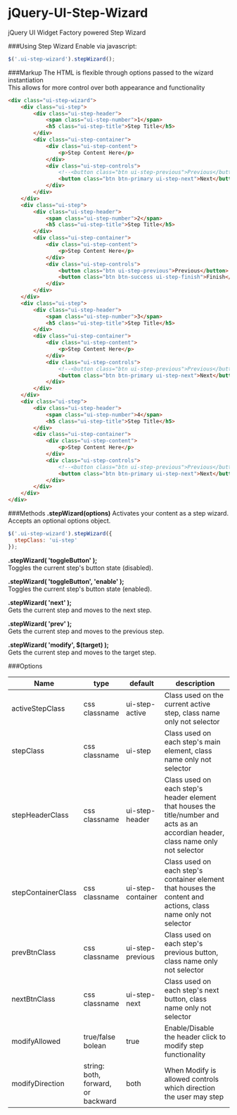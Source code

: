 jQuery-UI-Step-Wizard
=====================

jQuery UI Widget Factory powered Step Wizard

###Using Step Wizard
Enable via javascript:
```javascript
$('.ui-step-wizard').stepWizard();
```

###Markup
The HTML is flexible through options passed to the wizard instantiation<br />
This allows for more control over both appearance and functionality
```html
<div class="ui-step-wizard">
    <div class="ui-step">
        <div class="ui-step-header">
            <span class="ui-step-number">1</span>
            <h5 class="ui-step-title">Step Title</h5>
        </div>
        <div class="ui-step-container">
            <div class="ui-step-content">
                <p>Step Content Here</p>
            </div>
            <div class="ui-step-controls">
                <!--<button class="btn ui-step-previous">Previous</button>-->
                <button class="btn btn-primary ui-step-next">Next</button>
            </div>
        </div>
    </div>
    <div class="ui-step">
        <div class="ui-step-header">
            <span class="ui-step-number">2</span>
            <h5 class="ui-step-title">Step Title</h5>
        </div>
        <div class="ui-step-container">
            <div class="ui-step-content">
                <p>Step Content Here</p>
            </div>
            <div class="ui-step-controls">
                <button class="btn ui-step-previous">Previous</button>
                <button class="btn btn-success ui-step-finish">Finish</button>
            </div>
        </div>
    </div>
    <div class="ui-step">
        <div class="ui-step-header">
            <span class="ui-step-number">3</span>
            <h5 class="ui-step-title">Step Title</h5>
        </div>
        <div class="ui-step-container">
            <div class="ui-step-content">
                <p>Step Content Here</p>
            </div>
            <div class="ui-step-controls">
                <!--<button class="btn ui-step-previous">Previous</button>-->
                <button class="btn btn-primary ui-step-next">Next</button>
            </div>
        </div>
    </div>
    <div class="ui-step">
        <div class="ui-step-header">
            <span class="ui-step-number">4</span>
            <h5 class="ui-step-title">Step Title</h5>
        </div>
        <div class="ui-step-container">
            <div class="ui-step-content">
                <p>Step Content Here</p>
            </div>
            <div class="ui-step-controls">
                <!--<button class="btn ui-step-previous">Previous</button>-->
                <button class="btn btn-primary ui-step-next">Next</button>
            </div>
        </div>
    </div>
</div>
```

###Methods
**.stepWizard(options)**
Activates your content as a step wizard. Accepts an optional options object.
```javascript
$('.ui-step-wizard').stepWizard({
  stepClass: 'ui-step'
});
```

**.stepWizard( 'toggleButton' );**<br />
Toggles the current step's button state (disabled).

**.stepWizard( 'toggleButton', 'enable' );**<br />
Toggles the current step's button state (enabled).

**.stepWizard( 'next' );**<br />
Gets the current step and moves to the next step.

**.stepWizard( 'prev' );**<br />
Gets the current step and moves to the previous step.

**.stepWizard( 'modify', $(target) );**<br />
Gets the current step and moves to the target step.

###Options
<table class="table table-bordered table-striped">
    <thead>
    <tr>
        <th style="width: 100px;">Name</th>
        <th style="width: 50px;">type</th>
        <th style="width: 50px;">default</th>
        <th>description</th>
    </tr>
    </thead>
    <tbody>
    <tr>
        <td>activeStepClass</td>
        <td>css classname</td>
        <td>ui-step-active</td>
        <td>Class used on the current active step, class name only not selector</td>
    </tr>
    <tr>
        <td>stepClass</td>
        <td>css classname</td>
        <td>ui-step</td>
        <td>Class used on each step's main element, class name only not selector</td>
    </tr>
    <tr>
        <td>stepHeaderClass</td>
        <td>css classname</td>
        <td>ui-step-header</td>
        <td>Class used on each step's header element that houses the title/number and acts as an accordian header, class name only not selector</td>
    </tr>
    <tr>
        <td>stepContainerClass</td>
        <td>css classname</td>
        <td>ui-step-container</td>
        <td>Class used on each step's container element that houses the content and actions, class name only not selector</td>
    </tr>
    <tr>
        <td>prevBtnClass</td>
        <td>css classname</td>
        <td>ui-step-previous</td>
        <td>Class used on each step's previous button, class name only not selector</td>
    </tr>
    <tr>
        <td>nextBtnClass</td>
        <td>css classname</td>
        <td>ui-step-next</td>
        <td>Class used on each step's next button, class name only not selector</td>
    </tr>
    <tr>
        <td>modifyAllowed</td>
        <td>true/false bolean</td>
        <td>true</td>
        <td>Enable/Disable the header click to modify step functionality</td>
    </tr>
    <tr>
        <td>modifyDirection</td>
        <td>string: both, forward, or backward</td>
        <td>both</td>
        <td>When Modify is allowed controls which direction the user may step</td>
    </tr>
    </tbody>
</table>